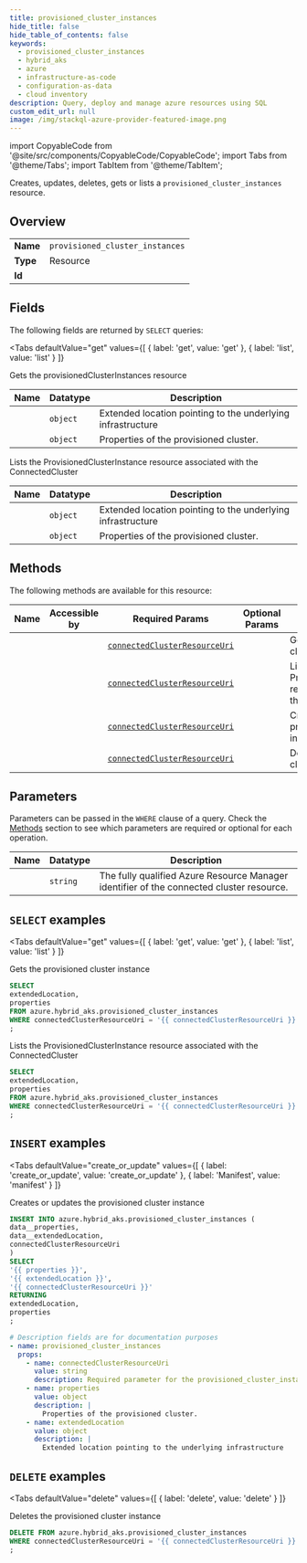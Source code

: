 ```yaml
--- 
title: provisioned_cluster_instances
hide_title: false
hide_table_of_contents: false
keywords:
  - provisioned_cluster_instances
  - hybrid_aks
  - azure
  - infrastructure-as-code
  - configuration-as-data
  - cloud inventory
description: Query, deploy and manage azure resources using SQL
custom_edit_url: null
image: /img/stackql-azure-provider-featured-image.png
---
```


import CopyableCode from '@site/src/components/CopyableCode/CopyableCode';
import Tabs from '@theme/Tabs';
import TabItem from '@theme/TabItem';

Creates, updates, deletes, gets or lists a <code>provisioned_cluster_instances</code> resource.

## Overview
<table><tbody>
<tr><td><b>Name</b></td><td><code>provisioned_cluster_instances</code></td></tr>
<tr><td><b>Type</b></td><td>Resource</td></tr>
<tr><td><b>Id</b></td><td><CopyableCode code="azure.hybrid_aks.provisioned_cluster_instances" /></td></tr>
</tbody></table>

## Fields

The following fields are returned by `SELECT` queries:

<Tabs
    defaultValue="get"
    values={[
        { label: 'get', value: 'get' },
        { label: 'list', value: 'list' }
    ]}
>
<TabItem value="get">

Gets the provisionedClusterInstances resource

<table>
<thead>
    <tr>
    <th>Name</th>
    <th>Datatype</th>
    <th>Description</th>
    </tr>
</thead>
<tbody>
<tr>
    <td><CopyableCode code="extendedLocation" /></td>
    <td><code>object</code></td>
    <td>Extended location pointing to the underlying infrastructure</td>
</tr>
<tr>
    <td><CopyableCode code="properties" /></td>
    <td><code>object</code></td>
    <td>Properties of the provisioned cluster.</td>
</tr>
</tbody>
</table>
</TabItem>
<TabItem value="list">

Lists the ProvisionedClusterInstance resource associated with the ConnectedCluster

<table>
<thead>
    <tr>
    <th>Name</th>
    <th>Datatype</th>
    <th>Description</th>
    </tr>
</thead>
<tbody>
<tr>
    <td><CopyableCode code="extendedLocation" /></td>
    <td><code>object</code></td>
    <td>Extended location pointing to the underlying infrastructure</td>
</tr>
<tr>
    <td><CopyableCode code="properties" /></td>
    <td><code>object</code></td>
    <td>Properties of the provisioned cluster.</td>
</tr>
</tbody>
</table>
</TabItem>
</Tabs>

## Methods

The following methods are available for this resource:

<table>
<thead>
    <tr>
    <th>Name</th>
    <th>Accessible by</th>
    <th>Required Params</th>
    <th>Optional Params</th>
    <th>Description</th>
    </tr>
</thead>
<tbody>
<tr>
    <td><a href="#get"><CopyableCode code="get" /></a></td>
    <td><CopyableCode code="select" /></td>
    <td><a href="#parameter-connectedClusterResourceUri"><code>connectedClusterResourceUri</code></a></td>
    <td></td>
    <td>Gets the provisioned cluster instance</td>
</tr>
<tr>
    <td><a href="#list"><CopyableCode code="list" /></a></td>
    <td><CopyableCode code="select" /></td>
    <td><a href="#parameter-connectedClusterResourceUri"><code>connectedClusterResourceUri</code></a></td>
    <td></td>
    <td>Lists the ProvisionedClusterInstance resource associated with the ConnectedCluster</td>
</tr>
<tr>
    <td><a href="#create_or_update"><CopyableCode code="create_or_update" /></a></td>
    <td><CopyableCode code="insert" /></td>
    <td><a href="#parameter-connectedClusterResourceUri"><code>connectedClusterResourceUri</code></a></td>
    <td></td>
    <td>Creates or updates the provisioned cluster instance</td>
</tr>
<tr>
    <td><a href="#delete"><CopyableCode code="delete" /></a></td>
    <td><CopyableCode code="delete" /></td>
    <td><a href="#parameter-connectedClusterResourceUri"><code>connectedClusterResourceUri</code></a></td>
    <td></td>
    <td>Deletes the provisioned cluster instance</td>
</tr>
</tbody>
</table>

## Parameters

Parameters can be passed in the `WHERE` clause of a query. Check the [Methods](#methods) section to see which parameters are required or optional for each operation.

<table>
<thead>
    <tr>
    <th>Name</th>
    <th>Datatype</th>
    <th>Description</th>
    </tr>
</thead>
<tbody>
<tr id="parameter-connectedClusterResourceUri">
    <td><CopyableCode code="connectedClusterResourceUri" /></td>
    <td><code>string</code></td>
    <td>The fully qualified Azure Resource Manager identifier of the connected cluster resource.</td>
</tr>
</tbody>
</table>

## `SELECT` examples

<Tabs
    defaultValue="get"
    values={[
        { label: 'get', value: 'get' },
        { label: 'list', value: 'list' }
    ]}
>
<TabItem value="get">

Gets the provisioned cluster instance

```sql
SELECT
extendedLocation,
properties
FROM azure.hybrid_aks.provisioned_cluster_instances
WHERE connectedClusterResourceUri = '{{ connectedClusterResourceUri }}' -- required
;
```
</TabItem>
<TabItem value="list">

Lists the ProvisionedClusterInstance resource associated with the ConnectedCluster

```sql
SELECT
extendedLocation,
properties
FROM azure.hybrid_aks.provisioned_cluster_instances
WHERE connectedClusterResourceUri = '{{ connectedClusterResourceUri }}' -- required
;
```
</TabItem>
</Tabs>


## `INSERT` examples

<Tabs
    defaultValue="create_or_update"
    values={[
        { label: 'create_or_update', value: 'create_or_update' },
        { label: 'Manifest', value: 'manifest' }
    ]}
>
<TabItem value="create_or_update">

Creates or updates the provisioned cluster instance

```sql
INSERT INTO azure.hybrid_aks.provisioned_cluster_instances (
data__properties,
data__extendedLocation,
connectedClusterResourceUri
)
SELECT 
'{{ properties }}',
'{{ extendedLocation }}',
'{{ connectedClusterResourceUri }}'
RETURNING
extendedLocation,
properties
;
```
</TabItem>
<TabItem value="manifest">

```yaml
# Description fields are for documentation purposes
- name: provisioned_cluster_instances
  props:
    - name: connectedClusterResourceUri
      value: string
      description: Required parameter for the provisioned_cluster_instances resource.
    - name: properties
      value: object
      description: |
        Properties of the provisioned cluster.
    - name: extendedLocation
      value: object
      description: |
        Extended location pointing to the underlying infrastructure
```
</TabItem>
</Tabs>


## `DELETE` examples

<Tabs
    defaultValue="delete"
    values={[
        { label: 'delete', value: 'delete' }
    ]}
>
<TabItem value="delete">

Deletes the provisioned cluster instance

```sql
DELETE FROM azure.hybrid_aks.provisioned_cluster_instances
WHERE connectedClusterResourceUri = '{{ connectedClusterResourceUri }}' --required
;
```
</TabItem>
</Tabs>
